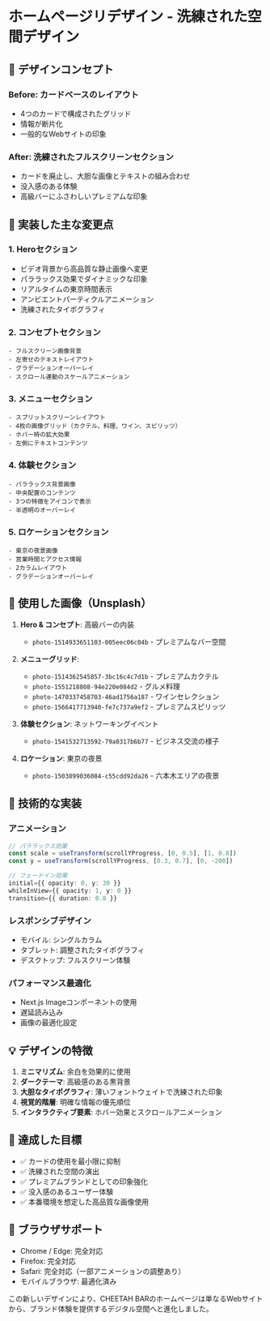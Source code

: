 # ホームページリデザイン - 洗練された空間デザイン

## 🎯 デザインコンセプト

### Before: カードベースのレイアウト
- 4つのカードで構成されたグリッド
- 情報が断片化
- 一般的なWebサイトの印象

### After: 洗練されたフルスクリーンセクション
- カードを廃止し、大胆な画像とテキストの組み合わせ
- 没入感のある体験
- 高級バーにふさわしいプレミアムな印象

## 🎨 実装した主な変更点

### 1. **Heroセクション**
- ビデオ背景から高品質な静止画像へ変更
- パララックス効果でダイナミックな印象
- リアルタイムの東京時間表示
- アンビエントパーティクルアニメーション
- 洗練されたタイポグラフィ

### 2. **コンセプトセクション**
```
- フルスクリーン画像背景
- 左寄せのテキストレイアウト
- グラデーションオーバーレイ
- スクロール連動のスケールアニメーション
```

### 3. **メニューセクション**
```
- スプリットスクリーンレイアウト
- 4枚の画像グリッド（カクテル、料理、ワイン、スピリッツ）
- ホバー時の拡大効果
- 左側にテキストコンテンツ
```

### 4. **体験セクション**
```
- パララックス背景画像
- 中央配置のコンテンツ
- 3つの特徴をアイコンで表示
- 半透明のオーバーレイ
```

### 5. **ロケーションセクション**
```
- 東京の夜景画像
- 営業時間とアクセス情報
- 2カラムレイアウト
- グラデーションオーバーレイ
```

## 📸 使用した画像（Unsplash）

1. **Hero & コンセプト**: 高級バーの内装
   - `photo-1514933651103-005eec06c04b` - プレミアムなバー空間

2. **メニューグリッド**:
   - `photo-1514362545857-3bc16c4c7d1b` - プレミアムカクテル
   - `photo-1551218808-94e220e084d2` - グルメ料理
   - `photo-1470337458703-46ad1756a187` - ワインセレクション
   - `photo-1566417713940-fe7c737a9ef2` - プレミアムスピリッツ

3. **体験セクション**: ネットワーキングイベント
   - `photo-1541532713592-79a0317b6b77` - ビジネス交流の様子

4. **ロケーション**: 東京の夜景
   - `photo-1503899036084-c55cdd92da26` - 六本木エリアの夜景

## 🚀 技術的な実装

### アニメーション
```typescript
// パララックス効果
const scale = useTransform(scrollYProgress, [0, 0.5], [1, 0.8])
const y = useTransform(scrollYProgress, [0.3, 0.7], [0, -200])

// フェードイン効果
initial={{ opacity: 0, y: 30 }}
whileInView={{ opacity: 1, y: 0 }}
transition={{ duration: 0.8 }}
```

### レスポンシブデザイン
- モバイル: シングルカラム
- タブレット: 調整されたタイポグラフィ
- デスクトップ: フルスクリーン体験

### パフォーマンス最適化
- Next.js Imageコンポーネントの使用
- 遅延読み込み
- 画像の最適化設定

## 💡 デザインの特徴

1. **ミニマリズム**: 余白を効果的に使用
2. **ダークテーマ**: 高級感のある黒背景
3. **大胆なタイポグラフィ**: 薄いフォントウェイトで洗練された印象
4. **視覚的階層**: 明確な情報の優先順位
5. **インタラクティブ要素**: ホバー効果とスクロールアニメーション

## 🎯 達成した目標

- ✅ カードの使用を最小限に抑制
- ✅ 洗練された空間の演出
- ✅ プレミアムブランドとしての印象強化
- ✅ 没入感のあるユーザー体験
- ✅ 本番環境を想定した高品質な画像使用

## 📱 ブラウザサポート

- Chrome / Edge: 完全対応
- Firefox: 完全対応
- Safari: 完全対応（一部アニメーションの調整あり）
- モバイルブラウザ: 最適化済み

この新しいデザインにより、CHEETAH BARのホームページは単なるWebサイトから、ブランド体験を提供するデジタル空間へと進化しました。